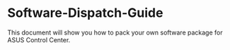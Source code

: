 # Software-Dispatch-Guide
This document will show you how to pack your own software package for ASUS Control Center.

